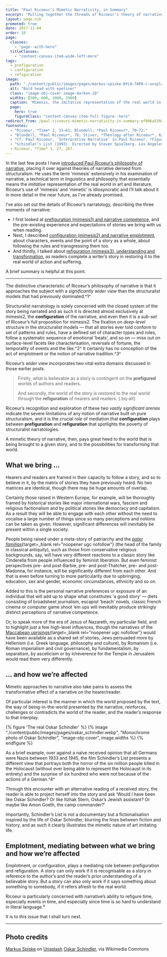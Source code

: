 ```yaml
---
title: "Paul Ricoeur’s Mimetic Narrativity, in Summary"
excerpt: "Pulling together the threads of Ricoeur’s theory of narrative: prefiguration, configuration, refiguration."
layout: page.njk
promoted: true
date: 2017-11-04
order: 10
page:
  classes:
    - "page--with-hero"
  titleClasses:
    - "content-canvas-item-wide-left-more"
tags:
  - prefiguration
  - configuration
  - refiguration
image:
  path: "./content/public/images/pages/markus-spiske-BYL0-7AP8-c-unsplash.jpg"
  alt: "Bald head with eyeliner"
  class: "image-obj-cover image-darken-20"
  widths: [300, 600, 1000, 1980]
  caption: 'Mimesis, the imitative representation of the real world in art and literature. Photo by <a href="https://unsplash.com/@markusspiske?utm_content=creditCopyText&utm_medium=referral&utm_source=unsplash" target="_blank" rel="noopener ugc nofollow">Markus Spiske</a> on <a href="https://unsplash.com/photos/photo-of-eyeliner-BYL0-7AP8-c?utm_content=creditCopyText&utm_medium=referral&utm_source=unsplash" target="_blank" rel="noopener ugc nofollow">Unsplash</a>'
  page:
    hero: true
    figureClass: "content-canvas-item-full figure--hero"
redirect_from: /paul-ricoeurs-mimetic-narrativity-in-summary-ef006a539ae6
footnotes:
  - "Ricoeur, *Time* 2, 31–61; Blundell, *Paul Ricoeur*, 70–72."
  - "Blundell, *Paul Ricoeur*, 78; Stiver, *Theology after Ricoeur*, 62."
  - "Cf. Paul Ricoeur, ‘Interpretive Narrative’ in Paul Ricoeur, *Figuring the Sacred: Religion, Narrative and Imagination* (ed. Mark I Wallace; trans. David Pellauer; Minneapolis: Fortress, 1995), 187–91 [181–99]."
  - "Schindler’s List (1993). Directed by Steven Spielberg. Los Angeles: Universal Pictures. Based on the book Schindler’s Ark, by Thomas Keneally."
  - Ricoeur, *Time* 3, 27, 267.
---
```


In the last few posts I have [introduced Paul Ricoeur’s philosophy of narrative](/what/), placing it over against theories of narrative derived from structuralism. He uses the term ‘mimesis’ extensively in his examination of narrative, a technical term in linguistics and philosophy that essentially means the *imitative* representation of the real world in art and literature. Ricoeur’s use of ‘mimesis’ and ‘mimetic’ is idiosyncratic and I’ll talk about it in more detail in the near future, as I’ve already promised.

I’ve also set out the details of Ricoeur’s narratology, describing the three moments of narrative:

- I first looked at [prefiguration (mimesis1) and narrative competence](/prefiguration-and-narrative-competence/), and the pre-existing experience and expectations of stories we bring with us when reading.
- Next, I described [configuration (mimesis2) and narrative emplotment](/configuration-and-narrative-emplotment/), about characters, events and the point of a story as a whole, about following the rules and transgressing them too.
- And thirdly, I talked about [refiguration (mimesis3), understanding and transformation](/refiguration-understanding-and-transformation/), as readers complete a writer’s story in restoring it to the real world of action and suffering.

A brief summary is helpful at this point.

---

The distinctive characteristic of Ricoeur’s philosophy of narrative is that it approaches the subject with a *significantly wider view* than the structuralist models that had previously dominated.^1^

Structuralist narratology is solely concerned with the closed system of the story being narrated and as such it is directed almost exclusively at mimesis2, the **configuration** of the narrative, and even then it is a *sub-set* of Ricoeur’s full proposition for mimesis2. The fixation on *deep-level* structure in the structuralist models — that all stories ever told conform to set of patterns and rules, have a defined set of character types and roles, follow a systematic sequence of emotional ‘beats’, and so on — miss out on surface-level facets like characterisation, reversals of fortune, the temporality of events and the like.^2^ It certainly has no conception of the act of emplotment or the notion of narrative tradition.^3^

Ricoeur’s *wider* view incorporates two vital extra domains discussed in those earlier posts.

> Firstly, what is believable as a story is contingent on the **prefigured** worlds of authors and readers.
>
> And secondly, the world of the story is restored to the real world through the **refiguration** of hearers and readers.
> {.bq-alt}

Ricoeur’s recognition and exploration of these *two vastly significant arenas* indicate the severe limitations of any notion of narrative built on pure structuralism, and it is the crucial role of mediation that **configuration** plays between **prefiguration** and **refiguration** that spotlights the poverty of structuralist narratologies.

A mimetic theory of narrative, then, pays great heed to the world that is being brought to a given story, and to the possibilities for transforming that world.

## What we bring …

Hearers and readers are framed in their capacity to follow a story, and so to believe in it, by the matrix of stories they have previously heard. No two matrices are identical, though there may be huge amounts of overlap.

Certainly those raised in Western Europe, for example, will be thoroughly framed by historical stories like major international wars, fascism and religious factionalism and by political stories like democracy and capitalism. As a result they will be able to engage with each other without the need to vocalise a large number of things since so many perceptions and notions can be taken as given. However, significant differences will inevitably be present within a single society.

People being raised under a meta-story of patriarchy and the [*pater familias*](https://en.wikipedia.org/wiki/Pater_familias){target=_blank rel="noopener ugc nofollow"} (the head of the family in classical antiquity), such as those from conservative religious backgrounds, say, will have very different reactions to a classic story like Cinderella from people influenced by feminist liberation. But even feminist perspectives pre- and post-Barbie, pre- and post-Thatcher, pre- and post-Madonna, for instance, will be significantly different from each other. And that is even before turning to more particularity due to upbringing, education, sex and gender, economic circumstances, ethnicity and so on.

Added to this is the personal narrative preferences or exposure of an individual that will add up to shape what constitutes ‘a good story’ — diets consisting of broadsheet journalism, escapist ‘beach’ novels, classic French cinema or computer game shoot ’em ups will inevitably produce strikingly distinct perceptions of narrative competence.

Or, to speak more of the era of Jesus of Nazareth, my particular field, and to highlight just a few high-level influences, though the narratives of the [Maccabean uprisings](https://en.wikipedia.org/wiki/Maccabees){target=_blank rel="noopener ugc nofollow"} would have been available as a shared set of stories, Jews persuaded more by Hellenism (i.e. Greek language, philosophy and culture), by Romanism (i.e. Roman imperialism and civil governance), by fundamentalism, by separatism, by asceticism or by ir/reverence for the Temple in Jerusalem would read them very differently.

## … and how we’re affected

Mimetic approaches to narrative also take pains to assess the transformative effect of a narrative on the hearer/reader.

Of particular interest is the manner in which the world proposed by the text, the way of being-in-the-world presented by the narrative, reinforces, challenges or contradicts the world of the reader, and the reader’s response to that interplay.

{% figure 'The real Oskar Schindler' %}
{% image "./content/public/images/pages/oskar_schindler.webp", "Monochrome photo of Oskar Schindler", "image-obj-cover", image.widths %}
{% endfigure %}

As a brief example, over against a naïve received opinion that all Germans were Nazis between 1933 and 1945, the film Schindler’s List presents a different view that portrays both the horror of the six million people killed in the Holocaust (without ever being able to represent the Holocaust in its entirety) and the surprise of six hundred who were not because of the actions of a German.^4^

Through this encounter with an alternative reading of a received story, the reader is able to project herself into the story and ask ‘Would I have been like Oskar Schindler? Or like Itzhak Stern, Oskar’s Jewish assistant? Or maybe like Amon Goeth, the camp commander?’

Importantly, Schindler’s List is not a documentary but a fictionalisation inspired by the life of Oskar Schindler, blurring the lines between fiction and history, and as such it clearly illustrates the mimetic nature of art imitating life.

## Emplotment, mediating between what we bring and how we’re affected

Emplotment, or configuration, plays a mediating role between prefiguration and refiguration. A story can only work if it is recognisable as a story in reference to the author’s and the reader’s prior understanding of a believable story. But a story can also only work if it says something about something to somebody, if it refers afresh to the real world.

Ricoeur is particularly concerned with narrative’s ability to refigure time, especially events in time, and especially since time is so hard to understand in literal language.⁵

It is to this issue that I shall turn next.

---

## Photo credits

[Markus Spiske](https://unsplash.com/photos/BYL0-7AP8-c?utm_source=unsplash&utm_medium=referral&utm_content=creditCopyText) on [Unsplash](https://unsplash.com/?utm_source=unsplash&utm_medium=referral&utm_content=creditCopyText)
[Oskar Schindler](https://commons.wikimedia.org/wiki/File:Schindler,_Oskar.jpg), via Wikimedia Commons
